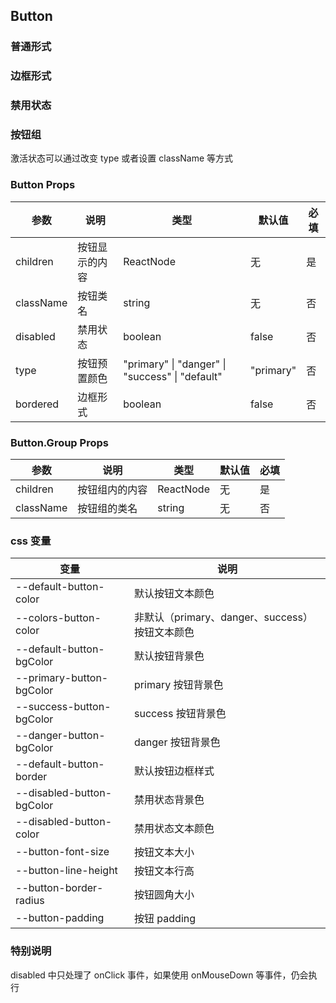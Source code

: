 ## Button

### 普通形式

<code src="../demo/button/button1.tsx"></code>

### 边框形式

<code src="../demo/button/button2.tsx"></code>

### 禁用状态

<code src="../demo/button/button3.tsx"></code>

### 按钮组

激活状态可以通过改变 type 或者设置 className 等方式

<code src="../demo/button/button4.tsx"></code>

### Button Props

| 参数      | 说明           | 类型                                            | 默认值    | 必填 |
| --------- | -------------- | ----------------------------------------------- | --------- | ---- |
| children  | 按钮显示的内容 | ReactNode                                       | 无        | 是   |
| className | 按钮类名       | string                                          | 无        | 否   |
| disabled  | 禁用状态       | boolean                                         | false     | 否   |
| type      | 按钮预置颜色   | "primary" \| "danger" \| "success" \| "default" | "primary" | 否   |
| bordered  | 边框形式       | boolean                                         | false     | 否   |

### Button.Group Props

| 参数      | 说明           | 类型      | 默认值 | 必填 |
| --------- | -------------- | --------- | ------ | ---- |
| children  | 按钮组内的内容 | ReactNode | 无     | 是   |
| className | 按钮组的类名   | string    | 无     | 否   |

### css 变量

| 变量                      | 说明                                           |
| ------------------------- | ---------------------------------------------- |
| --default-button-color    | 默认按钮文本颜色                               |
| --colors-button-color     | 非默认（primary、danger、success）按钮文本颜色 |
| --default-button-bgColor  | 默认按钮背景色                                 |
| --primary-button-bgColor  | primary 按钮背景色                             |
| --success-button-bgColor  | success 按钮背景色                             |
| --danger-button-bgColor   | danger 按钮背景色                              |
| --default-button-border   | 默认按钮边框样式                               |
| --disabled-button-bgColor | 禁用状态背景色                                 |
| --disabled-button-color   | 禁用状态文本颜色                               |
| --button-font-size        | 按钮文本大小                                   |
| --button-line-height      | 按钮文本行高                                   |
| --button-border-radius    | 按钮圆角大小                                   |
| --button-padding          | 按钮 padding                                   |

### 特别说明

disabled 中只处理了 onClick 事件，如果使用 onMouseDown 等事件，仍会执行

